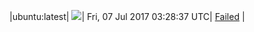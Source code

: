 |ubuntu:latest| ![](https://cdn.rawgit.com/Neilpang/acmetest/master/status/ubuntu-latest.svg?1499398117)| Fri, 07 Jul 2017 03:28:37 UTC| [Failed](https://github.com/Neilpang/acmetest/blob/master/logs/ubuntu-latest.out) |
